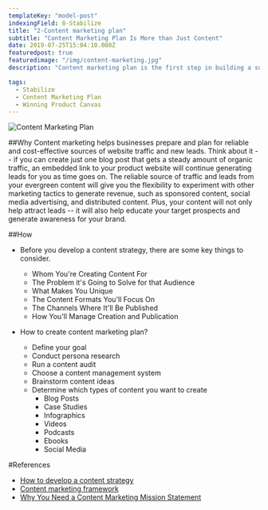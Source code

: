 ```yaml
---
templateKey: "model-post"
indexingField: 8-Stabilize
title: "2-Content marketing plan"
subtitle: "Content Marketing Plan Is More than Just Content"
date: 2019-07-25T15:04:10.000Z
featuredpost: true
featuredimage: "/img/content-marketing.jpg"
description: "Content marketing plan is the first step in building a successful content marketing strategy. Your strategy helps you avoid the one mistake that is causing companies to fail at content marketing."

tags:
  - Stabilize
  - Content Marketing Plan
  - Winning Product Canvas
---
```


![Content Marketing Plan](/img/content-marketing.jpg)

##Why
Content marketing helps businesses prepare and plan for reliable and cost-effective sources of website traffic and new leads. Think about it -- if you can create just one blog post that gets a steady amount of organic traffic, an embedded link to your product website will continue generating leads for you as time goes on. The reliable source of traffic and leads from your evergreen content will give you the flexibility to experiment with other marketing tactics to generate revenue, such as sponsored content, social media advertising, and distributed content. Plus, your content will not only help attract leads -- it will also help educate your target prospects and generate awareness for your brand.

##How

- Before you develop a content strategy, there are some key things to consider.

  - Whom You're Creating Content For
  - The Problem it's Going to Solve for that Audience
  - What Makes You Unique
  - The Content Formats You'll Focus On
  - The Channels Where It'll Be Published
  - How You'll Manage Creation and Publication

- How to create content marketing plan?
  - Define your goal
  - Conduct persona research
  - Run a content audit
  - Choose a content management system
  - Brainstorm content ideas
  - Determine which types of content you want to create
    - Blog Posts
    - Case Studies
    - Infographics
    - Videos
    - Podcasts
    - Ebooks
    - Social Media

#References

- [How to develop a content strategy](https://blog.hubspot.com/marketing/content-marketing-plan)
- [Content marketing framework](https://contentmarketinginstitute.com/plan/)
- [Why You Need a Content Marketing Mission Statement](https://contentmarketinginstitute.com/2012/10/content-marketing-mission-statement-2/)
